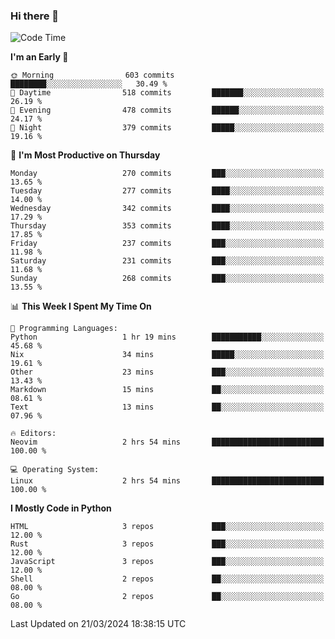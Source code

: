 ### Hi there 👋
<!--START_SECTION:waka-->
![Code Time](http://img.shields.io/badge/Code%20Time-295%20hrs%2058%20mins-blue)

**I'm an Early 🐤** 

```text
🌞 Morning                603 commits         ████████░░░░░░░░░░░░░░░░░   30.49 % 
🌆 Daytime                518 commits         ███████░░░░░░░░░░░░░░░░░░   26.19 % 
🌃 Evening                478 commits         ██████░░░░░░░░░░░░░░░░░░░   24.17 % 
🌙 Night                  379 commits         █████░░░░░░░░░░░░░░░░░░░░   19.16 % 
```
📅 **I'm Most Productive on Thursday** 

```text
Monday                   270 commits         ███░░░░░░░░░░░░░░░░░░░░░░   13.65 % 
Tuesday                  277 commits         ████░░░░░░░░░░░░░░░░░░░░░   14.00 % 
Wednesday                342 commits         ████░░░░░░░░░░░░░░░░░░░░░   17.29 % 
Thursday                 353 commits         ████░░░░░░░░░░░░░░░░░░░░░   17.85 % 
Friday                   237 commits         ███░░░░░░░░░░░░░░░░░░░░░░   11.98 % 
Saturday                 231 commits         ███░░░░░░░░░░░░░░░░░░░░░░   11.68 % 
Sunday                   268 commits         ███░░░░░░░░░░░░░░░░░░░░░░   13.55 % 
```


📊 **This Week I Spent My Time On** 

```text
💬 Programming Languages: 
Python                   1 hr 19 mins        ███████████░░░░░░░░░░░░░░   45.68 % 
Nix                      34 mins             █████░░░░░░░░░░░░░░░░░░░░   19.61 % 
Other                    23 mins             ███░░░░░░░░░░░░░░░░░░░░░░   13.43 % 
Markdown                 15 mins             ██░░░░░░░░░░░░░░░░░░░░░░░   08.61 % 
Text                     13 mins             ██░░░░░░░░░░░░░░░░░░░░░░░   07.96 % 

🔥 Editors: 
Neovim                   2 hrs 54 mins       █████████████████████████   100.00 % 

💻 Operating System: 
Linux                    2 hrs 54 mins       █████████████████████████   100.00 % 
```

**I Mostly Code in Python** 

```text
HTML                     3 repos             ███░░░░░░░░░░░░░░░░░░░░░░   12.00 % 
Rust                     3 repos             ███░░░░░░░░░░░░░░░░░░░░░░   12.00 % 
JavaScript               3 repos             ███░░░░░░░░░░░░░░░░░░░░░░   12.00 % 
Shell                    2 repos             ██░░░░░░░░░░░░░░░░░░░░░░░   08.00 % 
Go                       2 repos             ██░░░░░░░░░░░░░░░░░░░░░░░   08.00 % 
```




 Last Updated on 21/03/2024 18:38:15 UTC
<!--END_SECTION:waka-->

<!--
**YoganshSharma/YoganshSharma** is a ✨ _special_ ✨ repository because its `README.md` (this file) appears on your GitHub profile.

Here are some ideas to get you started:

- 🔭 I’m currently working on ...
- 🌱 I’m currently learning ...
- 👯 I’m looking to collaborate on ...
- 🤔 I’m looking for help with ...
- 💬 Ask me about ...
- 📫 How to reach me: ...
- 😄 Pronouns: ...
- ⚡ Fun fact: ...
-->
